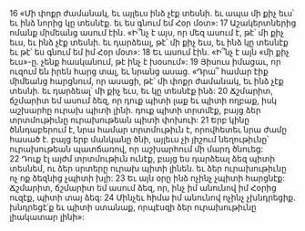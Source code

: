 16 «Մի փոքր ժամանակ, եւ այլեւս ինձ չէք տեսնի. եւ ապա մի քիչ եւս՝ եւ ինձ նորից կը տեսնէք. եւ ես գնում եմ Հօր մօտ»:
17 Աշակերտներից ոմանք միմեանց ասում էին. «Ի՞նչ է այս, որ մեզ ասում է, թէ՝ մի քիչ եւս, եւ ինձ չէք տեսնի. եւ դարձեալ, թէ՝ մի քիչ եւս, եւ ինձ կը տեսնէք եւ թէ՝ ես գնում եմ իմ Հօր մօտ»: 18 Եւ ասում էին. «Ի՞նչ է այն «մի քիչ եւս»-ը. չենք հասկանում, թէ ինչ է խօսում»: 19 Յիսուս իմացաւ, որ ուզում են իրեն հարց տալ, եւ նրանց ասաց. «Դրա՞ համար էիք միմեանց հարցնում, որ ասացի, թէ՝ մի փոքր ժամանակ, եւ ինձ չէք տեսնի. եւ դարձեալ՝ մի քիչ եւս, եւ կը տեսնէք ինձ: 20 Ճշմարիտ, ճշմարիտ եմ ասում ձեզ, որ դուք պիտի լաք եւ պիտի ողբաք, իսկ աշխարհը ուրախ պիտի լինի. դուք պիտի տրտմէք, բայց ձեր տրտմութիւնը ուրախութեան պիտի փոխուի: 21 Երբ կինը ծննդաբերում է, նրա համար տրտմութիւն է, որովհետեւ նրա ժամը հասած է. բայց երբ մանկանը ծնի, այլեւս չի յիշում նեղութիւնը՝ ուրախութեան պատճառով, որ աշխարհում մի մարդ ծնուեց: 22 Դուք էլ այժմ տրտմութիւն ունէք, բայց ես դարձեալ ձեզ պիտի տեսնեմ, ու ձեր սրտերը ուրախ պիտի լինեն. եւ ձեր ուրախութիւնը ոչ ոք ձեզնից չպիտի խլի: 23 Եւ այն օրը ինձ ոչինչ չպիտի հարցնէք: Ճշմարիտ, ճշմարիտ եմ ասում ձեզ, որ, ինչ իմ անունով իմ Հօրից ուզէք, պիտի տայ ձեզ: 24 Մինչեւ հիմա իմ անունով ոչինչ չխնդրեցիք. խնդրեցէ՛ք եւ պիտի ստանաք, որպէսզի ձեր ուրախութիւնը լիակատար լինի»:
